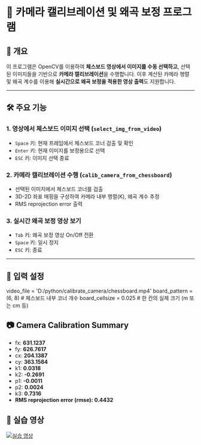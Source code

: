 # 🎥 카메라 캘리브레이션 및 왜곡 보정 프로그램

## 📌 개요

이 프로그램은 OpenCV를 이용하여 **체스보드 영상에서 이미지를 수동 선택하고**, 선택된 이미지들을 기반으로 **카메라 캘리브레이션**을 수행합니다. 이후 계산된 카메라 행렬 및 왜곡 계수를 이용해 **실시간으로 왜곡 보정을 적용한 영상 출력**도 지원합니다.

---

## 🛠️ 주요 기능

### 1. 영상에서 체스보드 이미지 선택 (`select_img_from_video`)
- `Space` 키: 현재 프레임에서 체스보드 코너 검출 및 확인
- `Enter` 키: 현재 이미지를 보정용으로 선택
- `ESC` 키: 이미지 선택 종료

### 2. 카메라 캘리브레이션 수행 (`calib_camera_from_chessboard`)
- 선택된 이미지에서 체스보드 코너를 검출
- 3D-2D 좌표 매핑을 구성하여 카메라 내부 행렬(K), 왜곡 계수 추정
- RMS reprojection error 출력

### 3. 실시간 왜곡 보정 영상 보기
- `Tab` 키: 왜곡 보정 영상 On/Off 전환
- `Space` 키: 일시 정지
- `ESC` 키: 종료

---

## 🧾 입력 설정

video_file = 'D:/python/calibrate_camera/chessboard.mp4'
board_pattern = (6, 8)         # 체스보드 내부 코너 개수
board_cellsize = 0.025         # 한 칸의 실제 크기 (m 또는 cm 등)


## 📷 Camera Calibration Summary

- fx: **631.1237**
- fy: **626.7617**
- cx: **204.1387**
- cy: **363.1584**
- k1: **0.0318**
- k2: **-0.2691**
- p1: **-0.0011**
- p2: **0.0024**
- k3: **0.7316**
- **RMS reprojection error (rmse): 0.4432**

## 🎥 실습 영상

[![실습 영상](https://img.youtube.com/vi/j1Sv2sFp-LA/0.jpg)](https://youtu.be/j1Sv2sFp-LA)
